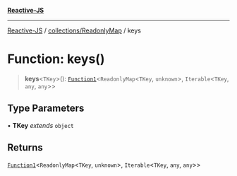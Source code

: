 [**Reactive-JS**](../../../README.md)

***

[Reactive-JS](../../../README.md) / [collections/ReadonlyMap](../README.md) / keys

# Function: keys()

> **keys**\<`TKey`\>(): [`Function1`](../../../functions/type-aliases/Function1.md)\<`ReadonlyMap`\<`TKey`, `unknown`\>, `Iterable`\<`TKey`, `any`, `any`\>\>

## Type Parameters

• **TKey** *extends* `object`

## Returns

[`Function1`](../../../functions/type-aliases/Function1.md)\<`ReadonlyMap`\<`TKey`, `unknown`\>, `Iterable`\<`TKey`, `any`, `any`\>\>
